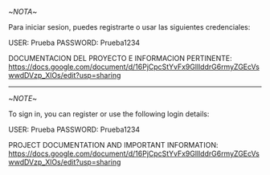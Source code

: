 ~*NOTA*~

Para iniciar sesion, puedes registrarte o usar las siguientes credenciales:

USER: Prueba
PASSWORD: Prueba1234

DOCUMENTACION DEL PROYECTO E INFORMACION PERTINENTE:
https://docs.google.com/document/d/16PjCpcStYvFx9GlllddrG6rmyZGEcVswwdDVzp_XlOs/edit?usp=sharing

------------------------------------------------------------------------------------------------------

~*NOTE*~

To sign in, you can register or use the following login details:

USER: Prueba
PASSWORD: Prueba1234

PROJECT DOCUMENTATION AND IMPORTANT INFORMATION:
https://docs.google.com/document/d/16PjCpcStYvFx9GlllddrG6rmyZGEcVswwdDVzp_XlOs/edit?usp=sharing
